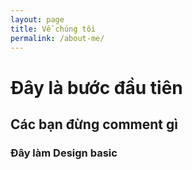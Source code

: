 ```yaml
---
layout: page
title: Về chúng tôi
permalink: /about-me/
---
```


# Đây là bước đầu tiên
## Các bạn đừng comment gì
### Đây làm Design basic
